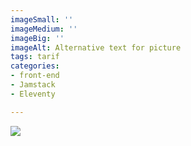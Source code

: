 ```yaml
---
imageSmall: ''
imageMedium: ''
imageBig: ''
imageAlt: Alternative text for picture
tags: tarif
categories:
- front-end
- Jamstack
- Eleventy

---
```

![](/images/sans-titre-2.jpg)